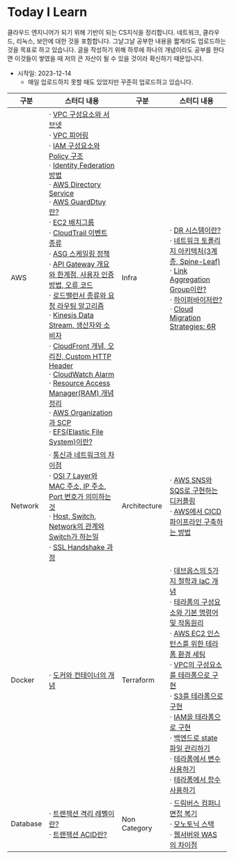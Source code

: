 # Today I Learn

클라우드 엔지니어가 되기 위해 기반이 되는 CS지식을 정리합니다. 네트워크, 클라우드, 리눅스, 보안에 대한 것을 포함합니다. 그날그날 공부한 내용을 짧게라도 업로드하는 것을 목표로 하고 있습니다. 글을 작성하기 위해 하루에 하나의 개념이라도 공부를 한다면 이것들이 쌓였을 때 저의 큰 자산이 될 수 있을 것이라 확신하기 때문입니다.

- 시작일: 2023-12-14
  - 매일 업로드하지 못할 때도 있었지만 꾸준히 업로드하고 있습니다.

|구분|스터디 내용|구분|스터디 내용|
|----|-------------------------------------|----|-------------------------------------|
|AWS|$\cdot$ [VPC 구성요소와 서브넷](https://github.com/Ohjiwoo-lab/TIL/blob/main/AWS/VPC_and_Subnet.md) <br/> $\cdot$ [VPC 피어링](https://github.com/Ohjiwoo-lab/TIL/blob/main/AWS/VPC_Peering.md) <br/> $\cdot$ [IAM 구성요소와 Policy 구조](https://github.com/Ohjiwoo-lab/TIL/blob/main/AWS/IAM.md) <br/>  $\cdot$ [Identity Federation 방법](https://github.com/Ohjiwoo-lab/TIL/blob/main/AWS/Identity_Federation.md) <br/> $\cdot$ [AWS Directory Service](https://github.com/Ohjiwoo-lab/TIL/blob/main/AWS/Directory_Services.md) <br/> $\cdot$ [AWS GuardDtuy란?](https://github.com/Ohjiwoo-lab/TIL/blob/main/AWS/GuardDuty.md) <br/> $\cdot$ [EC2 배치그룹](https://github.com/Ohjiwoo-lab/TIL/blob/main/AWS/EC2_Placement_Groups.md) <br/> $\cdot$ [CloudTrail 이벤트 종류](https://github.com/Ohjiwoo-lab/TIL/blob/main/AWS/CloudTrail.md) <br/> $\cdot$ [ASG 스케일링 정책](https://github.com/Ohjiwoo-lab/TIL/blob/main/AWS/Auto_Scaling_Groups.md) <br/> $\cdot$ [API Gateway 개요와 한계점, 사용자 인증 방법, 오류 코드](https://github.com/Ohjiwoo-lab/TIL/blob/main/AWS/API_Gateway.md) <br/> $\cdot$ [로드밸런서 종류와 요청 라우팅 알고리즘](https://github.com/Ohjiwoo-lab/TIL/blob/main/AWS/Load_Balancer.md) <br/> $\cdot$ [Kinesis Data Stream, 생산자와 소비자](https://github.com/Ohjiwoo-lab/TIL/blob/main/AWS/Kinesis_Data_Stream.md) <br/> $\cdot$ [CloudFront 개념, 오리진, Custom HTTP Header](https://github.com/Ohjiwoo-lab/TIL/blob/main/AWS/CloudFront.md) <br/> $\cdot$ [CloudWatch Alarm](https://github.com/Ohjiwoo-lab/TIL/blob/main/AWS/CloudWatch.md) <br/> $\cdot$ [Resource Access Manager(RAM) 개념 정리](https://github.com/Ohjiwoo-lab/TIL/blob/main/AWS/Resource_Access_Manager.md) <br/> $\cdot$ [AWS Organization과 SCP](https://github.com/Ohjiwoo-lab/TIL/blob/main/AWS/Organization.md) <br/> $\cdot$ [EFS(Elastic File System)이란?](https://github.com/Ohjiwoo-lab/TIL/blob/main/AWS/Elastic_File_System.md)|Infra|$\cdot$ [DR 시스템이란?](https://github.com/Ohjiwoo-lab/TIL/blob/main/Infra/DR_System.md) <br/> $\cdot$ [네트워크 토폴리지 아키텍처(3계층, Spine-Leaf)](https://github.com/Ohjiwoo-lab/TIL/blob/main/Infra/Network_Architecture.md) <br/> $\cdot$ [Link Aggregation Group이란?](https://github.com/Ohjiwoo-lab/TIL/blob/main/Infra/LACP.md) <br/> $\cdot$ [하이퍼바이저란?](https://github.com/Ohjiwoo-lab/TIL/blob/main/Infra/Hypervisor.md) <br/> $\cdot$ [Cloud Migration Strategies: 6R](https://github.com/Ohjiwoo-lab/TIL/blob/main/Infra/Cloud_Migration_Strategies.md)|
|Network|$\cdot$ [통신과 네트워크의 차이점](https://github.com/Ohjiwoo-lab/TIL/blob/main/Network/Communications_vs_Network.md) <br/> $\cdot$ [OSI 7 Layer와 MAC 주소, IP 주소, Port 번호가 의미하는 것](https://github.com/Ohjiwoo-lab/TIL/blob/main/Network/01_Network_Overview.md) <br/> $\cdot$ [Host, Switch, Network의 관계와 Switch가 하는일](https://github.com/Ohjiwoo-lab/TIL/blob/main/Network/02_What_is_Switch.md) <br/> $\cdot$ [SSL Handshake 과정](https://github.com/Ohjiwoo-lab/TIL/blob/main/Network/SSL_Handshake.md)|Architecture|$\cdot$ [AWS SNS와 SQS로 구현하는 디커플링](https://github.com/Ohjiwoo-lab/TIL/blob/main/Architecture/Decoupling.md) <br/> $\cdot$ [AWS에서 CICD 파이프라인 구축하는 방법](https://github.com/Ohjiwoo-lab/TIL/blob/main/Architecture/CICD.md)|
|Docker|$\cdot$ [도커와 컨테이너의 개념](https://github.com/Ohjiwoo-lab/TIL/blob/main/Docker/What_Is_Docker.md)|Terraform|$\cdot$ [데브옵스의 5가지 철학과 IaC 개념](https://github.com/Ohjiwoo-lab/TIL/blob/main/Terraform/01_What_is_DevOps.md) <br/> $\cdot$ [테라폼의 구성요소와 기본 명령어 및 작동원리](https://github.com/Ohjiwoo-lab/TIL/blob/main/Terraform/02_Terraform_basic.md) <br/> $\cdot$ [AWS EC2 인스턴스를 위한 테라폼 환경 세팅](https://github.com/Ohjiwoo-lab/TIL/blob/main/Terraform/03_Terraform_configuration.md) <br/> $\cdot$ [VPC의 구성요소를 테라폼으로 구현](https://github.com/Ohjiwoo-lab/TIL/blob/main/Terraform/04_VPC_by_Terraform.md) <br/> $\cdot$ [S3를 테라폼으로 구현](https://github.com/Ohjiwoo-lab/TIL/blob/main/Terraform/05_S3_by_Terraform.md) <br/> $\cdot$ [IAM을 테라폼으로 구현](https://github.com/Ohjiwoo-lab/TIL/blob/main/Terraform/06_IAM_by_Terraform.md) <br/> $\cdot$ [백엔드로 state 파일 관리하기](https://github.com/Ohjiwoo-lab/TIL/blob/main/Terraform/07_Terraform_Backend.md) <br/> $\cdot$ [테라폼에서 변수 사용하기](https://github.com/Ohjiwoo-lab/TIL/blob/main/Terraform/08_Terraform_Variable.md) <br/> $\cdot$ [테라폼에서 함수 사용하기](https://github.com/Ohjiwoo-lab/TIL/blob/main/Terraform/09_Terraform_Functions.md)|
|Database|$\cdot$ [트랜잭션 격리 레벨이란?](https://github.com/Ohjiwoo-lab/TIL/blob/main/Database/Transaction_Isolation_Level.md) <br/> $\cdot$ [트랜잭션 ACID란?](https://github.com/Ohjiwoo-lab/TIL/blob/main/Database/What_Is_ACID.md)|Non Category|$\cdot$ [드림버스 컴퍼니 면접 복기](https://github.com/Ohjiwoo-lab/TIL/blob/main/Non-category/Dreamverse_Company_Interview.md) <br/> $\cdot$ [모노토닉 스택](https://github.com/Ohjiwoo-lab/TIL/blob/main/Non-category/monotonic_stack.md) <br/> $\cdot$ [웹서버와 WAS의 차이점](https://github.com/Ohjiwoo-lab/TIL/blob/main/Non-category/Web_Server_vs_WAS.md)|